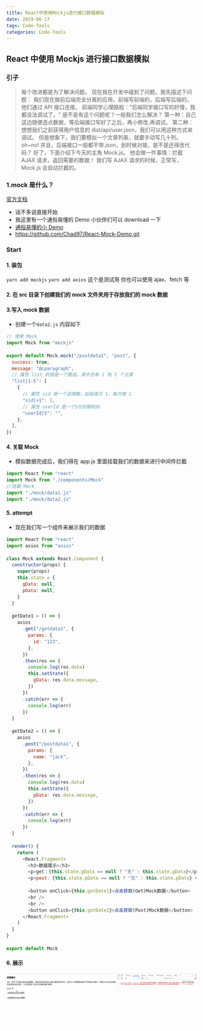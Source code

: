 ```yaml
---
title: React中使用Mockjs进行接口数据模拟
date: 2019-06-17
tags: Code-Tools
categories: Code-Tools
---
```


## React 中使用 Mockjs 进行接口数据模拟

### 引子

> 每个改进都是为了解决问题。
> 现在我在开发中碰到了问题，我先描述下问题：
> 我们现在做前后端完全分离的应用，前端写前端的，后端写后端的，他们通过 API 接口连接。
> 前端同学心理路程："后端同学接口写的好慢，我都没法调试了。"
> 是不是有这个问题呢？一般我们怎么解决？
> 第一种：自己这边随便造点数据，等后端接口写好了之后，再小修改,再调试。
> 第二种：想想我们之前获得用户信息的 dist/api/user.json，我们可以用这种方式来调试。
> 但是想象下，我们要模拟一个文章列表，就要手动写几十列。oh~no!
> 并且，后端接口一般都不带.json，到时候对接，是不是还得改代码？
> 好了，下面介绍下今天的主角 Mock.js。
> 他会做一件事情：拦截 AJAX 请求，返回需要的数据！
> 我们写 AJAX 请求的时候，正常写，Mock.js 会自动拦截的。

### 1.mock 是什么？

[官方文档](http://mockjs.com/)

- 话不多说直接开始
- 我这里有一个通俗易懂的 Demo 小伙伴们可以 download 一下
- [通俗易懂的小 Demo](https://github.com/Chad97/React-Mock-Demo.git)
- https://github.com/Chad97/React-Mock-Demo.git

### Start

#### 1. 装包

`yarn add mockjs`
`yarn add axios` 这个是测试用 你也可以使用 ajax、fetch 等

#### 2. 在 src 目录下创建我们的 mock 文件夹用于存放我们的 mock 数据

#### 3.写入 mock 数据

- 创建一个`data2.js` 内容如下

```js
// 使用 Mock
import Mock from "mockjs"

export default Mock.mock("/postdata1", "post", {
  success: true,
  message: "@cparagraph",
  // 属性 list 的值是一个数组，其中含有 1 到 5 个元素
  "list|1-5": [
    {
      // 属性 sid 是一个自增数，起始值为 1，每次增 1
      "sid|+1": 1,
      // 属性 userId 是一个5位的随机码
      "userId|5": "",
    },
  ],
})
```

#### 4. 关联 Mock

- 模拟数据完成后，我们得在 app.js 里面挂载我们的数据来进行中间件拦截

```js
import React from "react"
import Mock from "./components/Mock"
//挂载 Mock
import "./mock/data1.js"
import "./mock/data2.js"
```

#### 5. attempt

- 现在我们写一个组件来展示我们的数据

```js
import React from "react"
import axios from "axios"

class Mock extends React.Component {
  constructor(props) {
    super(props)
    this.state = {
      gData: null,
      pData: null,
    }
  }

  getDate1 = () => {
    axios
      .get("/getdata1", {
        params: {
          id: "123",
        },
      })
      .then(res => {
        console.log(res.data)
        this.setState({
          gData: res.data.message,
        })
      })
      .catch(err => {
        console.log(err)
      })
  }

  getDate2 = () => {
    axios
      .post("/postdata1", {
        params: {
          name: "jack",
        },
      })
      .then(res => {
        console.log(res.data)
        this.setState({
          pData: res.data.message,
        })
      })
      .catch(err => {
        console.log(err)
      })
  }

  render() {
    return (
      <React.Fragment>
        <h3>数据展示</h3>
        <p>get：{this.state.gData == null ? "无" : this.state.gData}</p>
        <p>post: {this.state.pData == null ? "无" : this.state.pData} </p>

        <button onClick={this.getDate1}>点击获取(Get)Mock数据</button>
        <br />
        <br />
        <button onClick={this.getDate2}>点击获取(Post)Mock数据</button>
      </React.Fragment>
    )
  }
}

export default Mock
```

#### 6. 展示

![Mockjs](./React中使用Mockjs进行接口数据模拟/morkGif.gif)

